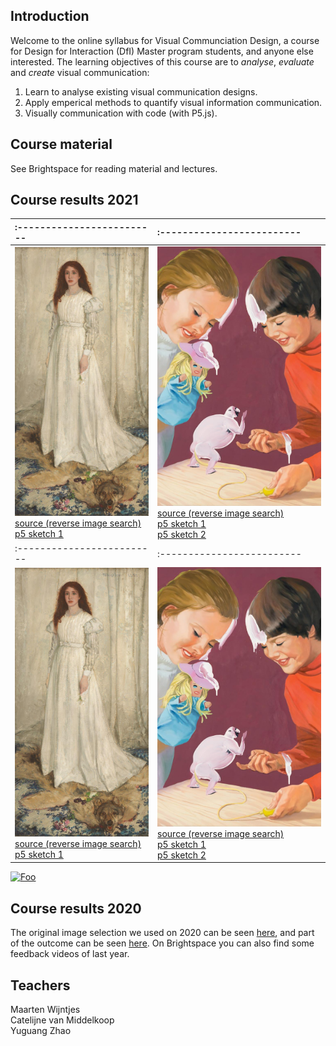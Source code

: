 

<script type="text/javascript" src="https://cdnjs.cloudflare.com/ajax/libs/p5.js/0.6.1/p5.js"></script>
<script type="text/javascript" src="https://cdnjs.cloudflare.com/ajax/libs/p5.js/0.6.1/addons/p5.sound.js"></script>
<script type="text/javascript" src="https://cdnjs.cloudflare.com/ajax/libs/p5.js/0.6.1/addons/p5.dom.js"></script>
<!--<script type="text/javascript" src="sketches/background_sketch.js"></script>-->
<div id="content" markdown="1">

## Introduction

Welcome to the online syllabus for Visual Communciation Design, a course for Design for Interaction (DfI) Master program students, and anyone else interested. The learning objectives of this course are to *analyse*, *evaluate* and *create* visual communication:

1.	Learn to analyse existing visual communication designs.
2.	Apply emperical methods to quantify visual information communication. 
3.	Visually communication with code (with P5.js).



<!--
The learning activities (assignments) each address a specific learning goal:

1.	Choose and study a set of images based on theories about perception and depiction.
2.	Design and conduct visual tests with a (small) group of observers, analyse and interpret data.  
3.	Learn to read, adept and write P5.js sketches during practical training and online courses. 

-->


## Course material

See Brightspace for reading material and lectures. 

<!--
* **Vision and Depiction** by Wijntjes & (a little bit of) Middelkoop. It is a draft version of the book we are working on. Besides a good outline/summery of the lectures it include spelling mistakes, repetitions, unfinished paragraphs and dead hyperlinks: feel free to notify us about unclarities. 
* [**Visual Thinking for Design**](https://www.amazon.com/dp/0123708966/ref=rdr_ext_tmb) by Colin Ware (Recommended). This has been a major inspiration source when teaching this course over the past years. He also wrote the bit more advanced book [Information Visualization - Perception for Design](https://www.amazon.com/dp/0123814642/ref=rdr_ext_tmb) that you should certainly check out when diving deeper in the topic of data visualization. 
* **Ways of Seeing** by John Berger (Recommended), either in [book form](https://www.amazon.co.uk/dp/014103579X/ref=rdr_ext_tmb) or from his [BBC series](https://youtu.be/0pDE4VX_9Kk).
* **A Primer of Visual Literacy** by Donis A. Dondis (Recommended).
-->


## Course results 2021

:-------------------------|:-------------------------
:-------------------------|:-------------------------
![](content/2021/39.jpg)<br>[source (reverse image search)](https://images.google.com/searchbyimage?image_url=https://visualcommunicationdesign.github.io/content/2021/39.jpg)<br>[p5 sketch 1]( https://editor.p5js.org/Noor78/full/9gTIRxYrS)|![](content/2021/73.jpg)<br>[source (reverse image search)](https://images.google.com/searchbyimage?image_url=https://visualcommunicationdesign.github.io/content/2021/73.jpg)<br>[p5 sketch 1](https://editor.p5js.org/JoseDijks/full/9WT4I7wtM)<br>[p5 sketch 2](https://editor.p5js.org/RHagendijk/full/UbpuiX6da)
:-------------------------|:-------------------------
![](content/2021/39.jpg)<br>[source (reverse image search)](https://images.google.com/searchbyimage?image_url=https://visualcommunicationdesign.github.io/content/2021/39.jpg)<br>[p5 sketch 1]( https://editor.p5js.org/Noor78/full/9gTIRxYrS)|![](content/2021/73.jpg)<br>[source (reverse image search)](https://images.google.com/searchbyimage?image_url=https://visualcommunicationdesign.github.io/content/2021/73.jpg)<br>[p5 sketch 1](https://editor.p5js.org/JoseDijks/full/9WT4I7wtM)<br>[p5 sketch 2](https://editor.p5js.org/RHagendijk/full/UbpuiX6da)


<a href="http://google.com.au/" rel="some text">![Foo](http://www.google.com.au/images/nav_logo7.png)</a>


## Course results 2020
The original image selection we used on 2020 can be seen [here](/selection2020), and part of the outcome can be seen [here](/output2020). On Brightspace you can also find some feedback videos of last year. 

<!--
## Learning objectives

1. **Analyse** visual communication designs in terms of perception, (historical/cultural/use) context and technique.
2. Formulate hypotheses about communicative properties and empirically **evaluate** these. 
3. Learn to read, adept and write P5.js code to **create** interactive visual communication based on theory and data. 

### Analyse
During the lectures you will learn about the production and perception of visual information. You will learn about visual perception and also about history of art, graphic design and interfaces. The aim is that after this course, you can analyse any form of visual communication on the basis of
principles of perception
historical/cultural context
technical production

### Evaluate
How do you know your design intentions are met? What are the communicative properties of designs? This can be discovered by doing experiments. We will discuss various ways of evaluating your design that are typical for VCD applications. Much theory of perception is based on experiments like eye tracking or the speed and accuracy of finding or recognising/understanding information. While discussing the theory we will emphasise the methods used and translate them for VCD purposes. At the end of the course, you should be able to 
propose a strategy how you would ideally set up an evaluation
conduct a short experiment, analyse and interpret data with respect to theory

### Create
There are many ways to create visual information, as you will learn throughout the course. And since you are a master student you probably did some courses on sketching, photography, etc. Therefor we will focus on a different type of technique that is both very relevant for interaction design but also nicely supplemental to the techniques you already know: creating images through code. We will use P5.js, a wide used and documented language used by artists and designers. 

-->

## Teachers
Maarten Wijntjes <br>
Catelijne van Middelkoop <br>
Yuguang Zhao <br>

<!--
Maarten Wijntjes / <img src="images/wijntjes.png" alt="drawing" height="18"/>/ Office C-3-260

Catelijne van Middelkoop / <img src="images/middelkoop.png" alt="drawing" height="18"/>  / Office C-3-100

Mitchell van Zuijlen / <img src="images/zuijlen.png" alt="drawing" height="18"/> / Office C-2-090
-->
</div>
